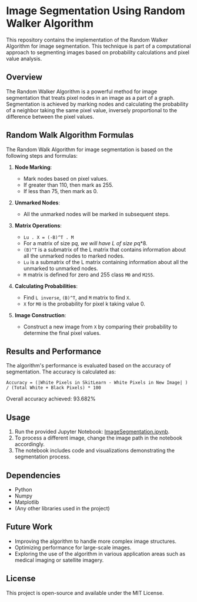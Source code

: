 # Image Segmentation Using Random Walker Algorithm

This repository contains the implementation of the Random Walker Algorithm for image segmentation. This technique is part of a computational approach to segmenting images based on probability calculations and pixel value analysis.

## Overview

The Random Walker Algorithm is a powerful method for image segmentation that treats pixel nodes in an image as a part of a graph. Segmentation is achieved by marking nodes and calculating the probability of a neighbor taking the same pixel value, inversely proportional to the difference between the pixel values.

## Random Walk Algorithm Formulas

The Random Walk Algorithm for image segmentation is based on the following steps and formulas:

1. **Node Marking**:
   - Mark nodes based on pixel values.
   - If greater than 110, then mark as 255.
   - If less than 75, then mark as 0.

2. **Unmarked Nodes**:
   - All the unmarked nodes will be marked in subsequent steps.

3. **Matrix Operations**:
   - `Lu . X = (-B)^T . M`
   - For a matrix of size p*q, we will have L of size p*q*8.
   - `(B)^T` is a submatrix of the L matrix that contains information about all the unmarked nodes to marked nodes.
   - `Lu` is a submatrix of the L matrix containing information about all the unmarked to unmarked nodes.
   - `M` matrix is defined for zero and 255 class `M0` and `M255`.

4. **Calculating Probabilities**:
   - Find `L inverse`, `(B)^T`, and `M` matrix to find `X`.
   - `X` for `M0` is the probability for pixel k taking value 0.

5. **Image Construction**:
   - Construct a new image from `X` by comparing their probability to determine the final pixel values.


## Results and Performance

The algorithm's performance is evaluated based on the accuracy of segmentation. The accuracy is calculated as:

`Accuracy = (|White Pixels in SkitLearn - White Pixels in New Image| ) / (Total White + Black Pixels) * 100`

Overall accuracy achieved: 93.682%

## Usage

1. Run the provided Jupyter Notebook: [ImageSegmentation.ipynb](https://github.com/ksheersagaragrawal/Image-Segmentation-using-Random-Walker-Algorithm/blob/main/ImageSegmentation.ipynb).
2. To process a different image, change the image path in the notebook accordingly.
3. The notebook includes code and visualizations demonstrating the segmentation process.

## Dependencies

- Python
- Numpy
- Matplotlib
- (Any other libraries used in the project)

## Future Work

- Improving the algorithm to handle more complex image structures.
- Optimizing performance for large-scale images.
- Exploring the use of the algorithm in various application areas such as medical imaging or satellite imagery.

## License
This project is open-source and available under the MIT License.

